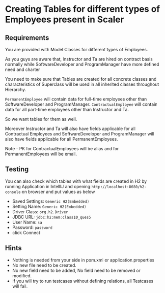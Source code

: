 # Creating Tables for different types of Employees present in Scaler

## Requirements

You are provided with Model Classes for different types of Employees. 

As you guys are aware that, Instructor and Ta are hired on contract basis normally while SoftwareDeveloper and ProgramManager have more defined need and charter

You need to make sure that Tables are created for all concrete classes and characteristics of Superclass will be used in all inherited classes throughout Hierarchy.

`PermanentEmployee` will contain data for full-time employees other than SoftwareDeveloper and ProgramManager.
`ContractualEmployee` will contain data for all part-time employees other than Instructor and Ta.

So we want tables for them as well.

Moreover Instructor and Ta will also have fields applicable for all Contractual Employees and SoftwareDeveloper and ProgramManager will also have fields applicable for all PermanentEmployees.

Note - PK for ContractualEmployees will be alias and for PermanentEmployees will be email.

## Testing

You can also check which tables with what fields are created in H2 by running Application in IntellIJ and opening  `http://localhost:8080/h2-console` on browser and put values as below
- Saved Settings: `Generic H2(Embedded)`
- Setting Name: `Generic H2(Embedded)`
- Driver Class: `org.h2.Driver`
- JDBC URL: `jdbc:h2:mem:class10_ques5`
- User Name: `sa`
- Password: `password`
- click Connect

## Hints

- Nothing is needed from your side in pom.xml or application.properties
- No new file need to be created.
- No new field need to be added, No field need to be removed or modified.
- If you will try to run testcases without defining relations, all Testcases will fail.